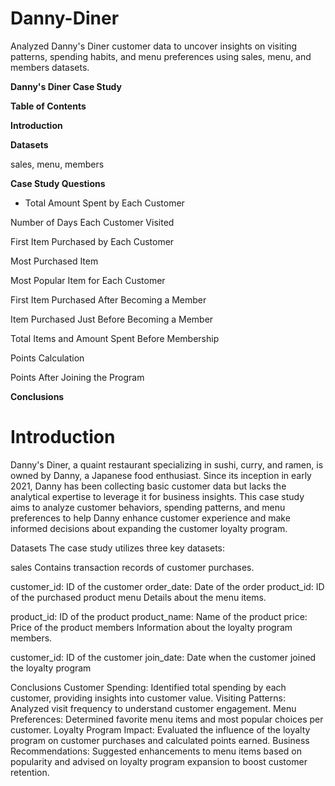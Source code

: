 # Danny-Diner
Analyzed Danny's Diner customer data to uncover insights on visiting patterns, spending habits, and menu preferences using sales, menu, and members datasets.

**Danny's Diner Case Study**

**Table of Contents**

**Introduction**

**Datasets**

sales,
menu,
members

**Case Study Questions**

* Total Amount Spent by Each Customer

Number of Days Each Customer Visited

First Item Purchased by Each Customer

Most Purchased Item

Most Popular Item for Each Customer

First Item Purchased After Becoming a Member

Item Purchased Just Before Becoming a Member

Total Items and Amount Spent Before Membership

Points Calculation

Points After Joining the Program

**Conclusions**

# **Introduction**
Danny's Diner, a quaint restaurant specializing in sushi, curry, and ramen, is owned by Danny, a Japanese food enthusiast. Since its inception in early 2021, Danny has been collecting basic customer data but lacks the analytical expertise to leverage it for business insights. This case study aims to analyze customer behaviors, spending patterns, and menu preferences to help Danny enhance customer experience and make informed decisions about expanding the customer loyalty program.

Datasets
The case study utilizes three key datasets:

sales
Contains transaction records of customer purchases.

customer_id: ID of the customer
order_date: Date of the order
product_id: ID of the purchased product
menu
Details about the menu items.

product_id: ID of the product
product_name: Name of the product
price: Price of the product
members
Information about the loyalty program members.

customer_id: ID of the customer
join_date: Date when the customer joined the loyalty program

Conclusions
Customer Spending: Identified total spending by each customer, providing insights into customer value.
Visiting Patterns: Analyzed visit frequency to understand customer engagement.
Menu Preferences: Determined favorite menu items and most popular choices per customer.
Loyalty Program Impact: Evaluated the influence of the loyalty program on customer purchases and calculated points earned.
Business Recommendations: Suggested enhancements to menu items based on popularity and advised on loyalty program expansion to boost customer retention.
